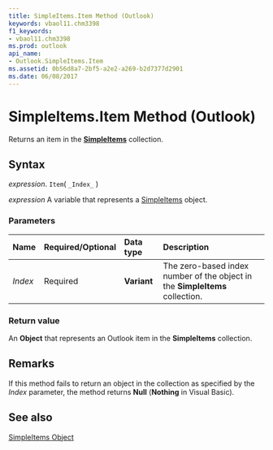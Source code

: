 ```yaml
---
title: SimpleItems.Item Method (Outlook)
keywords: vbaol11.chm3398
f1_keywords:
- vbaol11.chm3398
ms.prod: outlook
api_name:
- Outlook.SimpleItems.Item
ms.assetid: 0b56d8a7-2bf5-a2e2-a269-b2d7377d2901
ms.date: 06/08/2017
---
```



# SimpleItems.Item Method (Outlook)

Returns an item in the  **[SimpleItems](Outlook.SimpleItems.md)** collection.


## Syntax

 _expression_. `Item`( `_Index_` )

 _expression_ A variable that represents a [SimpleItems](./Outlook.SimpleItems.md) object.


### Parameters



|Name|Required/Optional|Data type|Description|
|:-----|:-----|:-----|:-----|
| _Index_|Required| **Variant**|The zero-based index number of the object in the  **SimpleItems** collection.|

### Return value

An  **Object** that represents an Outlook item in the **SimpleItems** collection.


## Remarks

If this method fails to return an object in the collection as specified by the  _Index_ parameter, the method returns **Null** (**Nothing** in Visual Basic).


## See also


[SimpleItems Object](Outlook.SimpleItems.md)

